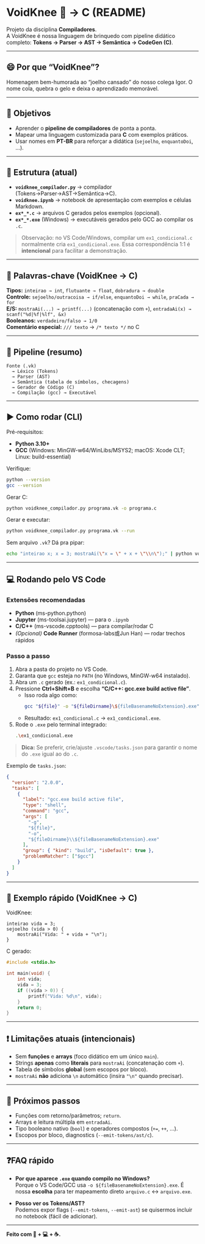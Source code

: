 # VoidKnee 🦵 → C (README)

Projeto da disciplina **Compiladores**.  
A VoidKnee é nossa linguagem de brinquedo com pipeline didático completo:
**Tokens → Parser → AST → Semântica → CodeGen (C)**.

---

## 😄 Por que “VoidKnee”?
Homenagem bem-humorada ao “joelho cansado” do nosso colega Igor. O nome cola, quebra o gelo e deixa o aprendizado memorável.

---

## 🎯 Objetivos
- Aprender o **pipeline de compiladores** de ponta a ponta.
- Mapear uma linguagem customizada para **C** com exemplos práticos.
- Usar nomes em **PT-BR** para reforçar a didática (`sejoelho`, `enquantoDoi`, …).

---

## 📁 Estrutura (atual)
- **`voidknee_compilador.py`** → compilador (Tokens→Parser→AST→Semântica→C).
- **`voidknee.ipynb`** → notebook de apresentação com exemplos e células Markdown.
- **`ex*_*.c`** → arquivos C gerados pelos exemplos (opcional).
- **`ex*_*.exe`** (Windows) → executáveis gerados pelo GCC ao compilar os `.c`.

> Observação: no VS Code/Windows, compilar um `ex1_condicional.c` normalmente cria `ex1_condicional.exe`. Essa correspondência 1:1 é **intencional** para facilitar a demonstração.

---

## 🔑 Palavras-chave (VoidKnee → C)
**Tipos:** `inteirao → int`, `flutuante → float`, `dobradura → double`  
**Controle:** `sejoelho/outracoisa → if/else`, `enquantoDoi → while`, `praCada → for`  
**E/S:** `mostraAi(...) → printf(...)` (concatenação com `+`), `entradaAi(x) → scanf("%d|%f|%lf", &x)`  
**Booleanos:** `verdadeiro/falso → 1/0`  
**Comentário especial:** `/// texto` → `/* texto */` no C

---

## 🧠 Pipeline (resumo)
```
Fonte (.vk)
  → Léxico (Tokens)
  → Parser (AST)
  → Semântica (tabela de símbolos, checagens)
  → Gerador de Código (C)
  → Compilação (gcc) → Executável
```

---

## ▶️ Como rodar (CLI)
Pré-requisitos:
- **Python 3.10+**
- **GCC** (Windows: MinGW-w64/WinLibs/MSYS2; macOS: Xcode CLT; Linux: build-essential)

Verifique:
```bash
python --version
gcc --version
```

Gerar C:
```bash
python voidknee_compilador.py programa.vk -o programa.c
```

Gerar e executar:
```bash
python voidknee_compilador.py programa.vk --run
```

Sem arquivo `.vk`? Dá pra pipar:
```bash
echo "inteirao x; x = 3; mostraAi(\"x = \" + x + \"\\n\");" | python voidknee_compilador.py --run
```

---

## 💻 Rodando pelo VS Code

### Extensões recomendadas
- **Python** (ms-python.python)
- **Jupyter** (ms-toolsai.jupyter) — para o `.ipynb`
- **C/C++** (ms-vscode.cpptools) — para compilar/rodar C
- *(Opcional)* **Code Runner** (formosa-labs或Jun Han) — rodar trechos rápidos

### Passo a passo
1. Abra a pasta do projeto no VS Code.
2. Garanta que `gcc` esteja no `PATH` (no Windows, MinGW-w64 instalado).
3. Abra um `.c` gerado (ex.: `ex1_condicional.c`).
4. Pressione **Ctrl+Shift+B** e escolha **“C/C++: gcc.exe build active file”**.
   - Isso roda algo como:
     ```bash
     gcc "${file}" -o "${fileDirname}\${fileBasenameNoExtension}.exe"
     ```
   - Resultado: `ex1_condicional.c` → `ex1_condicional.exe`.
5. Rode o `.exe` pelo terminal integrado:
   ```bash
   .\ex1_condicional.exe
   ```

> **Dica:** Se preferir, crie/ajuste `.vscode/tasks.json` para garantir o nome do `.exe` igual ao do `.c`.

Exemplo de `tasks.json`:
```json
{
  "version": "2.0.0",
  "tasks": [
    {
      "label": "gcc.exe build active file",
      "type": "shell",
      "command": "gcc",
      "args": [
        "-g",
        "${file}",
        "-o",
        "${fileDirname}\\${fileBasenameNoExtension}.exe"
      ],
      "group": { "kind": "build", "isDefault": true },
      "problemMatcher": ["$gcc"]
    }
  ]
}
```

---

## 🧪 Exemplo rápido (VoidKnee → C)
VoidKnee:
```text
inteirao vida = 3;
sejoelho (vida > 0) {
    mostraAi("Vida: " + vida + "\n");
}
```

C gerado:
```c
#include <stdio.h>

int main(void) {
    int vida;
    vida = 3;
    if ((vida > 0)) {
        printf("Vida: %d\n", vida);
    }
    return 0;
}
```

---

## ❗ Limitações atuais (intencionais)
- Sem **funções** e **arrays** (foco didático em um único `main`).
- Strings **apenas** como **literais** para `mostraAi` (concatenação com `+`).
- Tabela de símbolos **global** (sem escopos por bloco).
- `mostraAi` **não** adiciona `\n` automático (insira `"\n"` quando precisar).

---

## 🚀 Próximos passos
- Funções com retorno/parâmetros; `return`.
- Arrays e leitura múltipla em `entradaAi`.
- Tipo booleano nativo (`bool`) e operadores compostos (`+=`, `++`, …).
- Escopos por bloco, diagnostics (`--emit-tokens/ast/c`).

---

## ❓FAQ rápido
- **Por que aparece `.exe` quando compilo no Windows?**  
  Porque o VS Code/GCC usa `-o ${fileBasenameNoExtension}.exe`. É nossa **escolha** para ter mapeamento direto `arquivo.c` ↔ `arquivo.exe`.

- **Posso ver os Tokens/AST?**  
  Podemos expor flags (`--emit-tokens`, `--emit-ast`) se quisermos incluir no notebook (fácil de adicionar).

---

**Feito com 🦵 + 💻 + ☕.**
